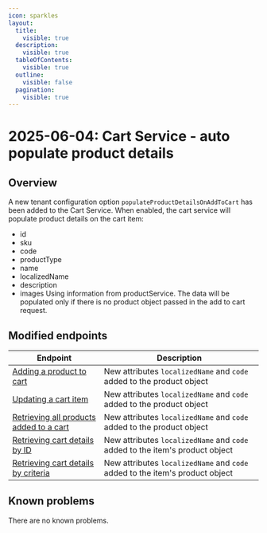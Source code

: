 ```yaml
---
icon: sparkles
layout:
  title:
    visible: true
  description:
    visible: true
  tableOfContents:
    visible: true
  outline:
    visible: false
  pagination:
    visible: true
---
```


# 2025-06-04: Cart Service - auto populate product details

## Overview

A new tenant configuration option `populateProductDetailsOnAddToCart` has been added to the Cart Service.
When enabled, the cart service will populate product details on the cart item:
- id
- sku
- code
- productType
- name
- localizedName
- description
- images
Using information from productService. The data will be populated only if there is no product object passed in the add to cart request.

## Modified endpoints

| Endpoint                                                                                                                                                                                   | Description                                                                  |
|--------------------------------------------------------------------------------------------------------------------------------------------------------------------------------------------|------------------------------------------------------------------------------|
| [Adding a product to cart](https://developer.emporix.io/api-references/api-guides-and-references/checkout/cart/api-reference/cart-items#post-cart-tenant-carts-cartid-items)               | New attributes `localizedName` and `code` added to the product object        |
| [Updating a cart item](https://developer.emporix.io/api-references/api-guides-and-references/checkout/cart/api-reference/cart-items#put-cart-tenant-carts-cartid-items-itemid)             | New attributes `localizedName` and `code` added to the product object        |
| [Retrieving all products added to a cart](https://developer.emporix.io/api-references/api-guides-and-references/checkout/cart/api-reference/cart-items#get-cart-tenant-carts-cartid-items) | New attributes `localizedName` and `code` added to the product object        |
| [Retrieving cart details by ID](https://developer.emporix.io/api-references/api-guides-and-references/checkout/cart/api-reference/carts#get-cart-tenant-carts-cartid)                      | New attributes `localizedName` and `code` added to the item's product object |
| [Retrieving cart details by criteria](https://developer.emporix.io/api-references/api-guides-and-references/checkout/cart/api-reference/carts#get-cart-tenant-carts)                       | New attributes `localizedName` and `code` added to the item's product object |

## Known problems

There are no known problems.
